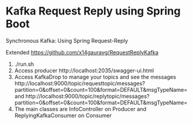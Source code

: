# Kafka Request Reply using Spring Boot

Synchronous Kafka: Using Spring Request-Reply

Extended https://github.com/x14gauravg/RequestReplyKafka

1. ./run.sh
2. Access producer http://localhost:2035/swagger-ui.html
3. Access KafkaDrop to manage your topics and see the messages http://localhost:9000/topic/requesttopic/messages?partition=0&offset=0&count=100&format=DEFAULT&msgTypeName= and http://localhost:9000/topic/replytopic/messages?partition=0&offset=0&count=100&format=DEFAULT&msgTypeName=
4. The main classes are InfoController on Producer and ReplyingKafkaConsumer on Consumer
